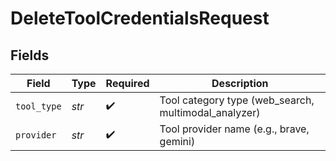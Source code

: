 # DeleteToolCredentialsRequest


## Fields

| Field                                                | Type                                                 | Required                                             | Description                                          |
| ---------------------------------------------------- | ---------------------------------------------------- | ---------------------------------------------------- | ---------------------------------------------------- |
| `tool_type`                                          | *str*                                                | :heavy_check_mark:                                   | Tool category type (web_search, multimodal_analyzer) |
| `provider`                                           | *str*                                                | :heavy_check_mark:                                   | Tool provider name (e.g., brave, gemini)             |